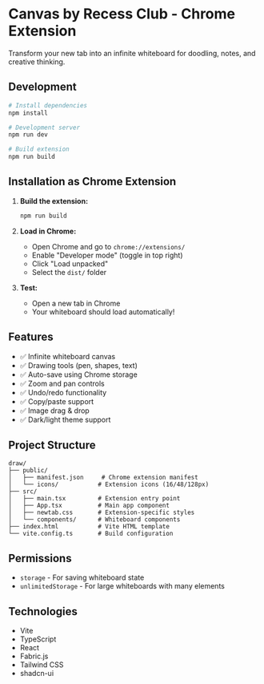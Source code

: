 # Canvas by Recess Club - Chrome Extension

Transform your new tab into an infinite whiteboard for doodling, notes, and creative thinking.

## Development

```bash
# Install dependencies
npm install

# Development server
npm run dev

# Build extension
npm run build
```

## Installation as Chrome Extension

1. **Build the extension:**
   ```bash
   npm run build
   ```

2. **Load in Chrome:**
   - Open Chrome and go to `chrome://extensions/`
   - Enable "Developer mode" (toggle in top right)
   - Click "Load unpacked"
   - Select the `dist/` folder

3. **Test:**
   - Open a new tab in Chrome
   - Your whiteboard should load automatically!

## Features

- ✅ Infinite whiteboard canvas
- ✅ Drawing tools (pen, shapes, text)
- ✅ Auto-save using Chrome storage
- ✅ Zoom and pan controls
- ✅ Undo/redo functionality
- ✅ Copy/paste support
- ✅ Image drag & drop
- ✅ Dark/light theme support

## Project Structure

```
draw/
├── public/
│   ├── manifest.json     # Chrome extension manifest
│   └── icons/           # Extension icons (16/48/128px)
├── src/
│   ├── main.tsx         # Extension entry point
│   ├── App.tsx          # Main app component
│   ├── newtab.css       # Extension-specific styles
│   └── components/      # Whiteboard components
├── index.html           # Vite HTML template
└── vite.config.ts       # Build configuration
```

## Permissions

- `storage` - For saving whiteboard state
- `unlimitedStorage` - For large whiteboards with many elements

## Technologies

- Vite
- TypeScript
- React
- Fabric.js
- Tailwind CSS
- shadcn-ui
